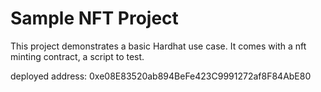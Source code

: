 # Sample NFT Project

This project demonstrates a basic Hardhat use case. It comes with a nft minting contract, a script to test.

deployed address: 0xe08E83520ab894BeFe423C9991272af8F84AbE80
